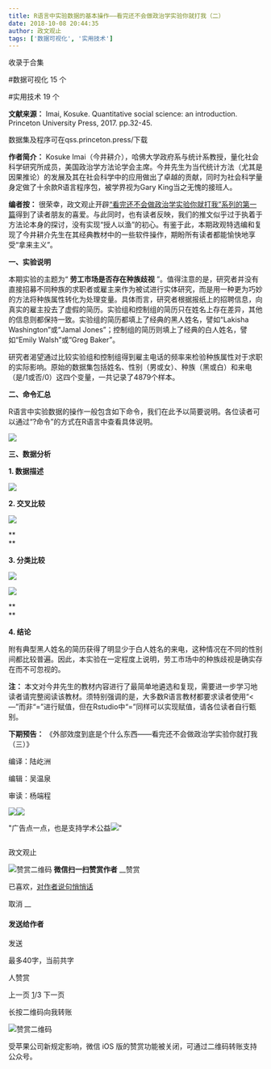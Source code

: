 ```yaml
---
title: R语言中实验数据的基本操作——看完还不会做政治学实验你就打我（二）
date: 2018-10-08 20:44:35
author: 政文观止
tags: ['数据可视化', '实用技术']
---
```



收录于合集

#数据可视化 15 个

#实用技术 19 个

**文献来源：** Imai, Kosuke. Quantitative social science: an introduction.
Princeton University Press, 2017. pp.32-45.

数据集及程序可在qss.princeton.press/下载

  

 **作者简介：** Kosuke
Imai（今井耕介），哈佛大学政府系与统计系教授，量化社会科学研究所成员，美国政治学方法论学会主席。今井先生为当代统计方法（尤其是因果推论）的发展及其在社会科学中的应用做出了卓越的贡献，同时为社会科学量身定做了十余款R语言程序包，被学界视为Gary
King当之无愧的接班人。

  

  

 **编者按：**
很荣幸，政文观止开辟[“看完还不会做政治学实验你就打我”系列的第一篇](http://mp.weixin.qq.com/s?__biz=MzI5ODY0MTQ1OA==&mid=2247484985&idx=1&sn=4aedbd2d8f1eec4bdb110445f6758867&chksm=eca3f764dbd47e7268f188cd4e3b9550ebea0bea46ddaf25a4fdb4e66b88b4cab716871df1aa&scene=21#wechat_redirect)得到了读者朋友的喜爱。与此同时，也有读者反映，我们的推文似乎过于执着于方法论本身的探讨，没有实现“授人以渔”的初心。有鉴于此，本期政观特选编和复现了今井耕介先生在其经典教材中的一些软件操作，期盼所有读者都能愉快地享受“拿来主义”。  

  

  

 **一、实验说明**

  

本期实验的主题为“ **劳工市场是否存在种族歧视**
”。值得注意的是，研究者并没有直接招募不同种族的求职者或雇主来作为被试进行实体研究，而是用一种更为巧妙的方法将种族属性转化为处理变量。具体而言，研究者根据报纸上的招聘信息，向真实的雇主投去了虚假的简历。实验组和控制组的简历只在姓名上存在差异，其他的信息则都保持一致。实验组的简历都填上了经典的黑人姓名，譬如“Lakisha
Washington”或“Jamal Jones”；控制组的简历则填上了经典的白人姓名，譬如“Emily Walsh”或“Greg Baker”。

研究者渴望通过比较实验组和控制组得到雇主电话的频率来检验种族属性对于求职的实际影响。原始的数据集包括姓名、性别（男或女）、种族（黑或白）和来电（是/1或否/0）这四个变量，一共记录了4879个样本。

  

 **二、命令汇总**

  

R语言中实验数据的操作一般包含如下命令，我们在此予以简要说明。各位读者可以通过“?命令”的方式在R语言中查看具体说明。

![](/images/513/2.png)

  

 **三、数据分析**

  

 **1\. 数据描述**

![](/images/513/3.png)

 **2\. 交叉比较**

![](/images/513/4.png)

 **  
**

 **3\. 分类比较**

![](/images/513/5.png)

  

![](/images/513/6.png)

 **  
**

 **4\. 结论**

  

附有典型黑人姓名的简历获得了明显少于白人姓名的来电，这种情况在不同的性别间都比较普遍。因此，本实验在一定程度上说明，劳工市场中的种族歧视是确实存在而不可忽视的。

  

 **注：**
本文对今井先生的教材内容进行了最简单地遴选和复现，需要进一步学习地读者请完整阅读该教材。须特别强调的是，大多数R语言教材都要求读者使用“<—”而非“=”进行赋值，但在Rstudio中“=”同样可以实现赋值，请各位读者自行甄别。

  

 **下期预告：** 《外部效度到底是个什么东西——看完还不会做政治学实验你就打我（三）》

  

编译：陆屹洲

编辑：吴温泉

审读：杨端程

![](/images/513/7.jpeg)![](/images/513/8.jpeg)

"广告点一点，也是支持学术公益![](/images/513/9.png)"

![]()

政文观止

![赞赏二维码]() **微信扫一扫赞赏作者** __赞赏

已喜欢，[对作者说句悄悄话](javascript:;)

取消 __

#### 发送给作者

发送

最多40字，当前共字

[](javascript:;) 人赞赏

上一页 [1](javascript:;)/3 下一页

长按二维码向我转账

![赞赏二维码]()

受苹果公司新规定影响，微信 iOS 版的赞赏功能被关闭，可通过二维码转账支持公众号。

